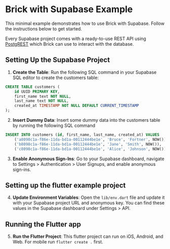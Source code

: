 # Brick with Supabase Example

This minimal example demonstrates how to use Brick with Supabase. Follow the instructions below to get started.

Every Supabase project comes with a ready-to-use REST API using [PostgREST](https://postgrest.org/) which Brick
can use to interact with the database.

## Setting Up the Supabase Project

1. **Create the Table**: Run the following SQL command in your Supabase SQL editor to create the customers table:

```sql
CREATE TABLE customers (
    id UUID PRIMARY KEY,
    first_name text NOT NULL,
    last_name text NOT NULL,
    created_at TIMESTAMP NOT NULL DEFAULT CURRENT_TIMESTAMP
);
```

2. **Insert Dummy Data**: Insert some dummy data into the customers table by running the following SQL command

```sql
INSERT INTO customers (id, first_name, last_name, created_at) VALUES 
    ('a8098c1a-f86e-11da-bd1a-00112444be1e', 'Bruce', 'Fortner', NOW()),
    ('b8098c1a-f86e-11da-bd1a-00112444be1e', 'Jane', 'Smith', NOW()),
    ('c8098c1a-f86e-11da-bd1a-00112444be1e', 'Alice', 'Johnson', NOW());
```


3. **Enable Anonymous Sign-Ins**: Go to your Supabase dashboard, navigate to Settings > Authentication > User Signups, and enable anonymous sign-ins.

## Setting up the flutter example project

4. **Update Environment Variables**: Open the `lib/env.dart` file and update it with your Supabase project URL and anonymous key. You can find these values in the Supabase dashboard under Settings > API.

## Running the Flutter app

5. **Run the Flutter Project**: This flutter project can run on iOS, Android, and Web. For mobile run `flutter create .` first.